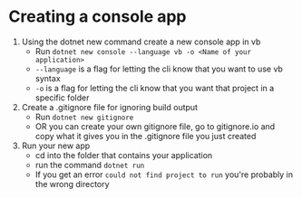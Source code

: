 # Creating a console app

1. Using the dotnet new command create a new console app in vb
   - Run `dotnet new console --language vb -o <Name of your application>`
   - `--language` is a flag for letting the cli know that you want to use vb syntax
   - `-o` is a flag for letting the cli know that you want that project in a specific folder
2. Create a .gitignore file for ignoring build output
   - Run `dotnet new gitignore`
   - OR you can create your own gitignore file, go to gitignore.io and copy what it gives you in the .gitignore file you just created
3. Run your new app
   - cd into the folder that contains your application
   - run the command `dotnet run`
   - If you get an error `could not find project to run` you're probably in the wrong directory
